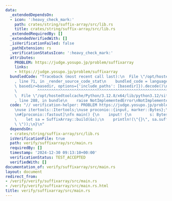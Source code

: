 ```yaml
---
data:
  _extendedDependsOn:
  - icon: ':heavy_check_mark:'
    path: crates/string/suffix-array/src/lib.rs
    title: crates/string/suffix-array/src/lib.rs
  _extendedRequiredBy: []
  _extendedVerifiedWith: []
  _isVerificationFailed: false
  _pathExtension: rs
  _verificationStatusIcon: ':heavy_check_mark:'
  attributes:
    PROBLEM: https://judge.yosupo.jp/problem/suffixarray
    links:
    - https://judge.yosupo.jp/problem/suffixarray
  bundledCode: "Traceback (most recent call last):\n  File \"/opt/hostedtoolcache/Python/3.12.8/x64/lib/python3.12/site-packages/onlinejudge_verify/documentation/build.py\"\
    , line 71, in _render_source_code_stat\n    bundled_code = language.bundle(stat.path,\
    \ basedir=basedir, options={'include_paths': [basedir]}).decode()\n          \
    \         ^^^^^^^^^^^^^^^^^^^^^^^^^^^^^^^^^^^^^^^^^^^^^^^^^^^^^^^^^^^^^^^^^^^^^^^^^^^^^^^^^\n\
    \  File \"/opt/hostedtoolcache/Python/3.12.8/x64/lib/python3.12/site-packages/onlinejudge_verify/languages/rust.py\"\
    , line 288, in bundle\n    raise NotImplementedError\nNotImplementedError\n"
  code: "// verification-helper: PROBLEM https://judge.yosupo.jp/problem/suffixarray\n\
    \nuse itertools::Itertools;\nuse proconio::{input, marker::Bytes};\nuse suffix_array::SuffixArray;\n\
    \n#[proconio::fastout]\nfn main() {\n    input! {\n        s: Bytes,\n    }\n\
    \    let sa = SuffixArray::build(&s);\n    println!(\"{}\", sa.suffix_array().iter().join(\"\
    \ \"));\n}\n"
  dependsOn:
  - crates/string/suffix-array/src/lib.rs
  isVerificationFile: true
  path: verify/suffixarray/src/main.rs
  requiredBy: []
  timestamp: '2024-12-30 09:13:10+00:00'
  verificationStatus: TEST_ACCEPTED
  verifiedWith: []
documentation_of: verify/suffixarray/src/main.rs
layout: document
redirect_from:
- /verify/verify/suffixarray/src/main.rs
- /verify/verify/suffixarray/src/main.rs.html
title: verify/suffixarray/src/main.rs
---
```

